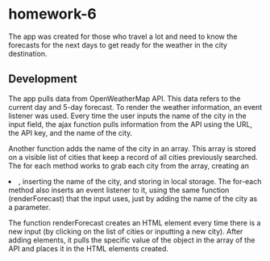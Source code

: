 # homework-6

The app was created for those who travel a lot and need to know the forecasts for the next days to get ready for the weather in the city destination.

## Development

The app pulls data from OpenWeatherMap API. This data refers to the current day and 5-day forecast. To render the weather information, an event listener was used. Every time the user inputs the name of the city in the input field, the ajax function pulls information from the API using the URL, the API key, and the name of the city.

Another function adds the name of the city in an array. This array is stored on a visible list of cities that keep a record of all cities previously searched. The for each method works to grab each city from the array, creating an <li>, inserting the name of the city, and storing in local storage. The for-each method also inserts an event listener to it, using the same function (renderForecast) that the input uses, just by adding the name of the city as a parameter.

The function renderForecast creates an HTML element every time there is a new input (by clicking on the list of cities or inputting a new city). After adding elements, it pulls the specific value of the object in the array of the API and places it in the HTML elements created.

